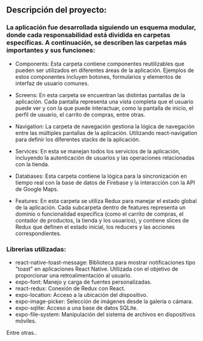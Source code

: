 ##  Descripción del proyecto:
### La aplicación fue desarrollada siguiendo un esquema modular, donde cada responsabilidad está dividida en carpetas específicas. A continuación, se describen las carpetas más importantes y sus funciones:

- Components: Esta carpeta contiene componentes reutilizables que pueden ser utilizados en diferentes áreas de la aplicación. Ejemplos de estos componentes incluyen botones, formularios y elementos de interfaz de usuario comunes.

- Screens: En esta carpeta se encuentran las distintas pantallas de la aplicación. Cada pantalla representa una vista completa que el usuario puede ver y con la que puede interactuar, como la pantalla de inicio, el perfil de usuario, el carrito de compras, entre otras.

- Navigation: La carpeta de navegación gestiona la lógica de navegación entre las múltiples pantallas de la aplicación. Utilizando react-navigation para definir los diferentes stacks de la aplicación. 

- Services: En esta se manejan todos los servicios de la aplicación, incluyendo la autenticación de usuarios y las operaciones relacionadas con la tienda.

- Databases: Esta carpeta contiene la lógica para la sincronización en tiempo real con la base de datos de Firebase y la interacción con la API de Google Maps.

- Features: En esta carpeta se utiliza Redux para manejar el estado global de la aplicación. Cada subcarpeta dentro de features representa un dominio o funcionalidad específica (como el carrito de compras, el contador de productos, la tienda y los usuarios), y contiene slices de Redux que definen el estado inicial, los reducers y las acciones correspondientes.

### Librerias utilizadas:

- react-native-toast-message: Biblioteca para mostrar notificaciones tipo "toast" en aplicaciones React Native. Utilizada con el objetivo de proporcionar una retroalimentación al usuario.
- expo-font: Manejo y carga de fuentes personalizadas.
- react-redux: Conexión de Redux con React.
- expo-location: Acceso a la ubicación del dispositivo.
- expo-image-picker: Selección de imágenes desde la galería o cámara.
- expo-sqlite: Acceso a una base de datos SQLite.
- expo-file-system: Manipulación del sistema de archivos en dispositivos móviles.

Entre otras..
